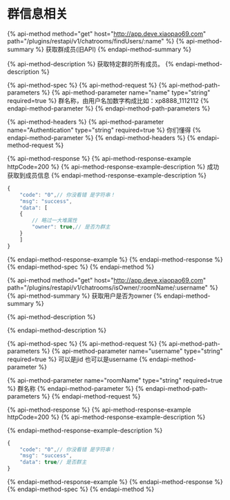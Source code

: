 # 群信息相关

{% api-method method="get" host="http://app.deve.xiaopao69.com" path="/plugins/restapi/v1/chatrooms/findUsers/:name" %}
{% api-method-summary %}
获取群成员\(旧API\)
{% endapi-method-summary %}

{% api-method-description %}
获取特定群的所有成员。
{% endapi-method-description %}

{% api-method-spec %}
{% api-method-request %}
{% api-method-path-parameters %}
{% api-method-parameter name="name" type="string" required=true %}
群名称，由用户名加数字构成比如：xp8888\_1112112
{% endapi-method-parameter %}
{% endapi-method-path-parameters %}

{% api-method-headers %}
{% api-method-parameter name="Authentication" type="string" required=true %}
你们懂得
{% endapi-method-parameter %}
{% endapi-method-headers %}
{% endapi-method-request %}

{% api-method-response %}
{% api-method-response-example httpCode=200 %}
{% api-method-response-example-description %}
成功获取到成员信息
{% endapi-method-response-example-description %}

```javascript
{
    "code": "0",// 你没看错 是字符串！
    "msg": "success",
    "data": [
    {
        // 略过一大堆属性
        "owner": true,// 是否为群主
    }
    ]
}
```
{% endapi-method-response-example %}
{% endapi-method-response %}
{% endapi-method-spec %}
{% endapi-method %}

{% api-method method="get" host="http://app.deve.xiaopao69.com" path="/plugins/restapi/v1/chatrooms/isOwner/:roomName/:username" %}
{% api-method-summary %}
获取用户是否为owner
{% endapi-method-summary %}

{% api-method-description %}

{% endapi-method-description %}

{% api-method-spec %}
{% api-method-request %}
{% api-method-path-parameters %}
{% api-method-parameter name="username" type="string" required=true %}
可以是jid 也可以是username
{% endapi-method-parameter %}

{% api-method-parameter name="roomName" type="string" required=true %}
群名称
{% endapi-method-parameter %}
{% endapi-method-path-parameters %}
{% endapi-method-request %}

{% api-method-response %}
{% api-method-response-example httpCode=200 %}
{% api-method-response-example-description %}

{% endapi-method-response-example-description %}

```javascript
{
    "code": "0",// 你没看错 是字符串！
    "msg": "success",
    "data": true// 是否群主
}
```
{% endapi-method-response-example %}
{% endapi-method-response %}
{% endapi-method-spec %}
{% endapi-method %}



